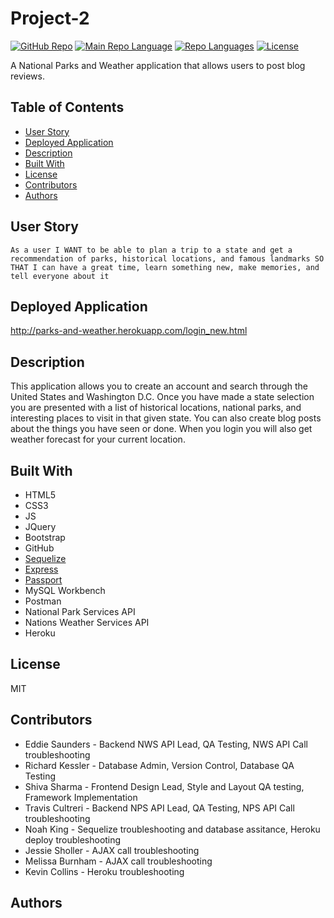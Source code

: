 # Project-2
[![GitHub Repo](https://img.shields.io/github/repo-size/RichardKessler/Project-2?color=Green&style=plastic)](https://github.com/RichardKessler/Project-2)
[![Main Repo Language](https://img.shields.io/github/languages/top/RichardKEssler/Project-2?color=blueviolet&style=plastic)](https://github.com/RichardKessler/Project-2)
[![Repo Languages](https://img.shields.io/github/languages/count/RichardKessler/Project-2?color=red&style=plastic)](https://github.com/RichardKessler/Project-2)
[![License](https://img.shields.io/github/license/richardkessler/Project-2?color=yellow&style=plastic)](https://github.com/RichardKessler/Project-2)


A National Parks and Weather application that allows users to post blog reviews.

## Table of Contents
* [User Story](#User-Story)
* [Deployed Application](#Deployed-Application)
* [Description](#Description)
* [Built With](#Built-With)
* [License](#License)
* [Contributors](#Contributors)
* [Authors](#Authors)

## User Story

```
As a user I WANT to be able to plan a trip to a state and get a recommendation of parks, historical locations, and famous landmarks SO THAT I can have a great time, learn something new, make memories, and tell everyone about it
```

## Deployed Application
http://parks-and-weather.herokuapp.com/login_new.html

## Description

This application allows you to create an account and search through the United States and Washington D.C.  Once you have made a state selection you are presented with a list of historical locations, national parks, and interesting places to visit in that given state.  You can also create blog posts about the things you have seen or done.  When you login you will also get weather forecast for your current location.

## Built With

* HTML5 
* CSS3
* JS
* JQuery
* Bootstrap
* GitHub
* [Sequelize](https://www.npmjs.com/package/sequelize)
* [Express](https://www.npmjs.com/package/express)
* [Passport](https://www.npmjs.com/package/passport)
* MySQL Workbench
* Postman
* National Park Services API
* Nations Weather Services API
* Heroku

## License

MIT

## Contributors

* Eddie Saunders - Backend NWS API Lead, QA Testing, NWS API Call troubleshooting
* Richard Kessler - Database Admin, Version Control, Database QA Testing
* Shiva Sharma - Frontend Design Lead, Style and Layout QA testing, Framework Implementation
* Travis Cultreri - Backend NPS API Lead, QA Testing, NPS API Call troubleshooting
* Noah King - Sequelize troubleshooting and database assitance, Heroku deploy troubleshooting
* Jessie Sholler - AJAX call troubleshooting 
* Melissa Burnham - AJAX call troubleshooting
* Kevin Collins - Heroku troubleshooting

## Authors
